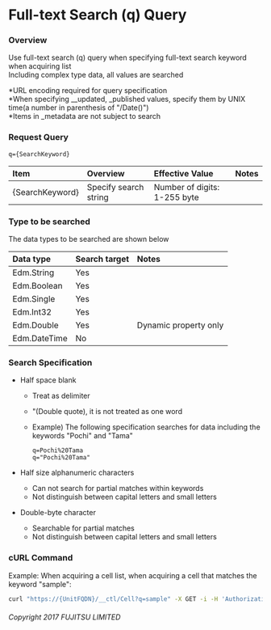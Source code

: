 # Full-text Search (q) Query

### Overview

Use full-text search (q) query when specifying full-text search keyword when acquiring list  
Including complex type data, all values are searched

\*URL encoding required for query specification  
\*When specifying \_\_updated, \_published values, specify them by UNIX time(a number in parenthesis of "/Date()")  
\*Items in \_metadata are not subject to search

### Request Query

```
q={SearchKeyword}
```

|Item|Overview|Effective Value|Notes|
|:--|:--|:--|:--|
|{SearchKeyword}|Specify search string|Number of digits: 1-255 byte||

### Type to be searched

The data types to be searched are shown below

|Data type|Search target|Notes|
|:--|:--|:--|
|Edm.String|Yes||
|Edm.Boolean|Yes||
|Edm.Single|Yes||
|Edm.Int32|Yes||
|Edm.Double|Yes|Dynamic property only|
|Edm.DateTime|No||

### Search Specification

* Half space blank
    * Treat as delimiter
    * "(Double quote), it is not treated as one word
    * Example) The following specification searches for data including the keywords "Pochi" and "Tama"

        ```
        q=Pochi%20Tama
        q="Pochi%20Tama"
        ```

* Half size alphanumeric characters
    * Can not search for partial matches within keywords
    * Not distinguish between capital letters and small letters

* Double-byte character
    * Searchable for partial matches
    * Not distinguish between capital letters and small letters

### cURL Command

Example: When acquiring a cell list, when acquiring a cell that matches the keyword "sample":

```sh
curl "https://{UnitFQDN}/__ctl/Cell?q=sample" -X GET -i -H 'Authorization: Bearer {AccessToken}' -H 'Accept: application/json'
```


###### Copyright 2017 FUJITSU LIMITED
